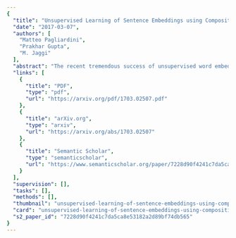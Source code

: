 ```yaml
---
{
  "title": "Unsupervised Learning of Sentence Embeddings using Compositional n-Gram Features",
  "date": "2017-03-07",
  "authors": [
    "Matteo Pagliardini",
    "Prakhar Gupta",
    "M. Jaggi"
  ],
  "abstract": "The recent tremendous success of unsupervised word embeddings in a multitude of applications raises the obvious question if similar methods could be derived to improve embeddings (i.e. semantic representations) of word sequences as well. We present a simple but efficient unsupervised objective to train distributed representations of sentences. Our method outperforms the state-of-the-art unsupervised models on most benchmark tasks, highlighting the robustness of the produced general-purpose sentence embeddings.",
  "links": [
    {
      "title": "PDF",
      "type": "pdf",
      "url": "https://arxiv.org/pdf/1703.02507.pdf"
    },
    {
      "title": "arXiv.org",
      "type": "arxiv",
      "url": "https://arxiv.org/abs/1703.02507"
    },
    {
      "title": "Semantic Scholar",
      "type": "semanticscholar",
      "url": "https://www.semanticscholar.org/paper/7228d90f4241c7da5ca8e53182a2d89bf74db565"
    }
  ],
  "supervision": [],
  "tasks": [],
  "methods": [],
  "thumbnail": "unsupervised-learning-of-sentence-embeddings-using-compositional-n-gram-features-thumb.jpg",
  "card": "unsupervised-learning-of-sentence-embeddings-using-compositional-n-gram-features-card.jpg",
  "s2_paper_id": "7228d90f4241c7da5ca8e53182a2d89bf74db565"
}
---
```


